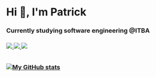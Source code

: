 <h1>Hi 👋, I'm Patrick</h1>
<h3>Currently studying software engineering @ITBA<h3>

<div >
    <a href="https://komarev.com/ghpvc/?username=patrickmdey&color=blue">
    <img src="https://komarev.com/ghpvc/?username=patrickmdey&color=blue"/>
    <a href="https://www.linkedin.com/in/patrickmdey/">
        <img src="https://img.shields.io/badge/-patrickmdey-blue?style=flat-square&logo=Linkedin&logoColor=white&link=https://www.linkedin.com/in/patrickmdey/"/>
    </a>
    <a href="mailto: patrickmdey@hotmail.com">
        <img src="https://img.shields.io/badge/-patrickmdey@hotmail.com-blue?style=flat-square&logo=Microsoft&logoColor=white"/>
    </a>
</div>
<br>

[![My GitHub stats](https://github-readme-stats.vercel.app/api/top-langs/?username=patrickmdey&hide_progress=true&langs_count=8&hide=assembly&#gh-dark-mode-only)](https://github.com/patrickmdey/github-readme-stats#gh-dark-mode-only)
